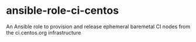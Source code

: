 # ansible-role-ci-centos
An Ansible role to provision and release ephemeral baremetal CI nodes from the ci.centos.org infrastructure
